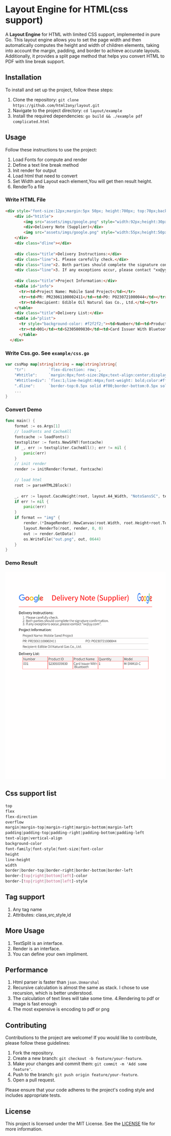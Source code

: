 # Layout Engine for HTML(css support)

A **Layout Engine** for HTML with limited CSS support, implemented in pure Go. This layout engine allows you to set the page width and then  automatically computes the height and width of children elements, taking into account the margin, padding, and border to achieve accurate layouts. Additionally, it provides a split page method that helps you convert HTML to PDF with line break support.

## Installation

To install and set up the project, follow these steps:

1. Clone the repository: `git clone https://github.com/html2any/layout.git`
2. Navigate to the project directory: `cd layout/example`
3. Install the required dependencies: `go build && ./example pdf complicated.html`

## Usage

Follow these instructions to use the project:
1. Load Fonts for compute and render
2. Define a text line break method
3. Init render for output
4. Load html that need to convert
5. Set Width and Layout each element,You will get then result height.
6. RenderTo a file 

### Write HTML File
```html
<div style="font-size:12px;margin:5px 50px; height:700px; top:70px;background-color:#f5f4d8">
    <div id="htitle">
        <img src="assets/imgs/google.png" style="width:92px;height:30px;margin:10px 0" />
        <div>Delivery Note (Supplier)</div>
        <img src="assets/imgs/google.png" style="width:55px;height:50px;margin:5px 0;" />
    </div>
    <div class="dline"></div>
       
    <div class="title">Delivery Instructions:</div>
    <div class="line">1. Please carefully check.</div>
    <div class="line">2. Both parties should complete the signature confirmation.</div>
    <div class="line">3. If any exceptions occur, please contact "xx@yy.com".</div>
    
    <div class="title">Project Information:</div>
    <table id="info">
      <tr><td>Project Name: Mobile Sand Project</td></tr>
      <tr><td>PR: PR23061100002411</td><td>PO: PO230721000044</td></tr>
      <tr><td>Recipient: Edible Oil Natural Gas Co., Ltd.</td></tr>
    </table>
    <div class="title">Delivery List:</div>
    <table id="plist">
      <tr style="background-color: #f2f2f2;"><td>Number</td><td>Product ID</td><td>Product Name</td><td>Quantity</td><td>Model</td></tr>
      <tr><td>001</td><td>S2305009830</td><td>Card Issuer With Bluetooth</<td><td>1</td><td>M-SNM10-C</td></tr>
      </table>
  </div> 
```
### Write Css.go. See `example/css.go`
```Go
var cssMap map[string]string = map[string]string{
	"tr":          `flex-direction: row;`,
	"#htitle":     `margin:0px;font-size:26px;text-align:center;display:flex;flex-direction:row;`,
	"#htitle>div": `flex:1;line-height:44px;font-weight: bold;color:#ff0000;`,
	".dline":      `border-top:0.5px solid #f00;border-bottom:0.5px solid #f00;padding-top:1px;margin:5px 0px`,
	...
}
```
### Convert Demo 
```Go
func main() {
	format := os.Args[1]
	// loadFonts and CacheAll
	fontcache := loadFonts()
	textspliter := fonts.NewSFNT(fontcache)
	if _, err := textspliter.CacheAll(); err != nil {
		panic(err)
	}
	// init render
	render := initRender(format, fontcache)

	// load html
	root := parseHTML2Block()

	_, err := layout.CacuHeight(root, layout.A4_Width, "NotoSansSC", textspliter)
	if err != nil {
		panic(err)
	}
	if format == "img" {
		render.(*ImageRender).NewCanvas(root.Width, root.Height+root.Top)
		layout.RenderTo(root, render, 0, 0)
		out := render.GetData()
		os.WriteFile("out.png", out, 0644)
	}
}
```

### Demo Result
![Screenshot](example/out.png)

## Css support list
```css
top
flex
flex-direction
overflow
margin|margin-top|margin-right|margin-bottom|margin-left
padding|padding-top|padding-right|padding-bottom|padding-left
text-align|vertical-align
background-color
font-family|font-style|font-size|font-color
height
line-height
width
border|border-top|border-right|border-bottom|border-left
border-[top|right|bottom|left]-color
border-[top|right|bottom|left]-style
```
## Tag support
1. Any tag name
2. Attributes: class,src,style,id

## More Usage
1. TextSplit is an interface.
2. Render is an interface.
3. You can define your own impliment.

## Performance
1. Html parser is faster than `json.Unmarshal`
2. Recursive calculation is almost the same as stack. I chose to use recursion, which is better understood.
3. The calculation of text lines will take some time.
4.Rendering to pdf or image is fast enough
5. The most expensive is encoding to pdf or png

## Contributing

Contributions to the project are welcome! If you would like to contribute, please follow these guidelines:

1. Fork the repository.
2. Create a new branch: `git checkout -b feature/your-feature`.
3. Make your changes and commit them: `git commit -m 'Add some feature'`.
4. Push to the branch: `git push origin feature/your-feature`.
5. Open a pull request.

Please ensure that your code adheres to the project's coding style and includes appropriate tests.

## License

This project is licensed under the MIT License. See the [LICENSE](LICENSE) file for more information.
